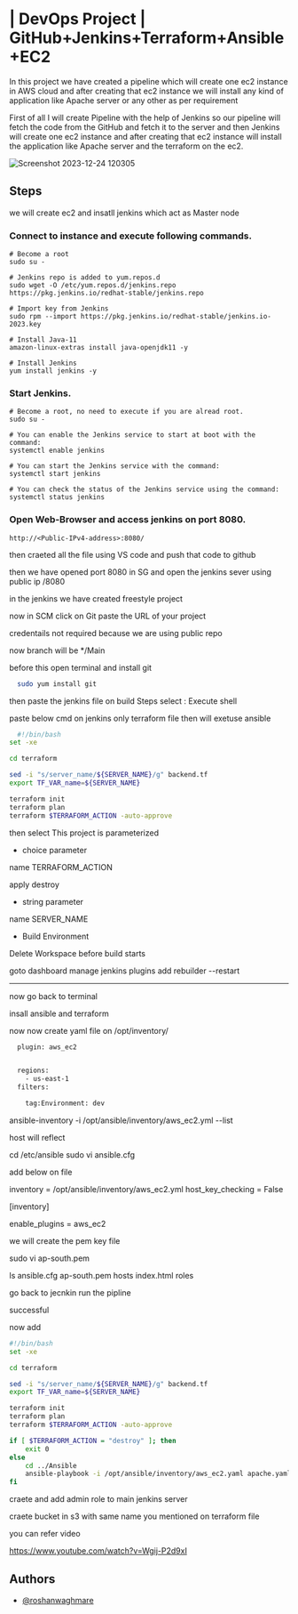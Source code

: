 # | DevOps Project | GitHub+Jenkins+Terraform+Ansible+EC2

In this project we have created a pipeline which will create one ec2 instance in AWS cloud and after creating that ec2 instance we will install any kind of application like Apache server or any other as per requirement 

First of all I will create Pipeline with the help of Jenkins so our pipeline will fetch the code from the GitHub and fetch it to the server and then  Jenkins  will create one ec2 instance and after creating that ec2 instance will install the application like Apache server and the terraform on the ec2. 

![Screenshot 2023-12-24 120305](https://github.com/roshanwaghmare/DevOps_Project_2/assets/142305817/c5e4b2fc-387b-4bfd-9814-87537b846bf2)



## Steps

 we will create ec2 and insatll jenkins which act as Master node 

 ### Connect to instance and execute following commands. 
```
# Become a root
sudo su -

# Jenkins repo is added to yum.repos.d
sudo wget -O /etc/yum.repos.d/jenkins.repo https://pkg.jenkins.io/redhat-stable/jenkins.repo

# Import key from Jenkins
sudo rpm --import https://pkg.jenkins.io/redhat-stable/jenkins.io-2023.key

# Install Java-11
amazon-linux-extras install java-openjdk11 -y

# Install Jenkins
yum install jenkins -y
```

### Start Jenkins.
```
# Become a root, no need to execute if you are alread root.
sudo su -

# You can enable the Jenkins service to start at boot with the command:
systemctl enable jenkins

# You can start the Jenkins service with the command:
systemctl start jenkins

# You can check the status of the Jenkins service using the command:
systemctl status jenkins
```

### Open Web-Browser and access jenkins on port 8080.
```
http://<Public-IPv4-address>:8080/
```

then craeted all the file using VS code and push that code to github

then we have opened port 8080 in SG and open the jenkins sever using public ip /8080

in the jenkins we have created freestyle project 
 
now in SCM 
click on Git paste the URL of your project

credentails not required because we are using public repo

now branch will be */Main

before this open terminal and install git 

```bash
  sudo yum install git
```

then paste the jenkins file on build Steps 
select :
Execute shell


paste below cmd on jenkins only terraform file then will exetuse 
 ansible 

```bash
  #!/bin/bash
set -xe

cd terraform

sed -i "s/server_name/${SERVER_NAME}/g" backend.tf
export TF_VAR_name=${SERVER_NAME}

terraform init
terraform plan
terraform $TERRAFORM_ACTION -auto-approve
```

then select
This project is parameterized

* choice parameter

name  TERRAFORM_ACTION

apply 
destroy

* string parameter

name SERVER_NAME


* Build Environment 

Delete Workspace before build starts

goto dashboard manage jenkins plugins add rebuilder  --restart

--------------------------------------------------------
now go back to terminal 

insall ansible and terraform

now now create yaml file on /opt/inventory/

```bash
  plugin: aws_ec2


  regions:
    - us-east-1
  filters:

    tag:Environment: dev
```

 ansible-inventory -i /opt/ansible/inventory/aws_ec2.yml  --list

host will reflect 

cd /etc/ansible
sudo vi ansible.cfg


add below on file 

inventory       = /opt/ansible/inventory/aws_ec2.yml
host_key_checking = False

[inventory]

enable_plugins = aws_ec2


we will create the pem key file

sudo vi ap-south.pem

ls
ansible.cfg  ap-south.pem    hosts  index.html   roles

go back to jecnkin run the pipline 

successful 

now add 

```bash
#!/bin/bash
set -xe

cd terraform

sed -i "s/server_name/${SERVER_NAME}/g" backend.tf
export TF_VAR_name=${SERVER_NAME}

terraform init
terraform plan
terraform $TERRAFORM_ACTION -auto-approve

if [ $TERRAFORM_ACTION = "destroy" ]; then
	exit 0
else
	cd ../Ansible
	ansible-playbook -i /opt/ansible/inventory/aws_ec2.yaml apache.yaml 
fi
```

 
craete and add admin role to main jenkins server

craete bucket in s3 with same name you mentioned on terraform file

you can refer video 

https://www.youtube.com/watch?v=Wgij-P2d9xI



## Authors

- [@roshanwaghmare](https://github.com/roshanwaghmare)









